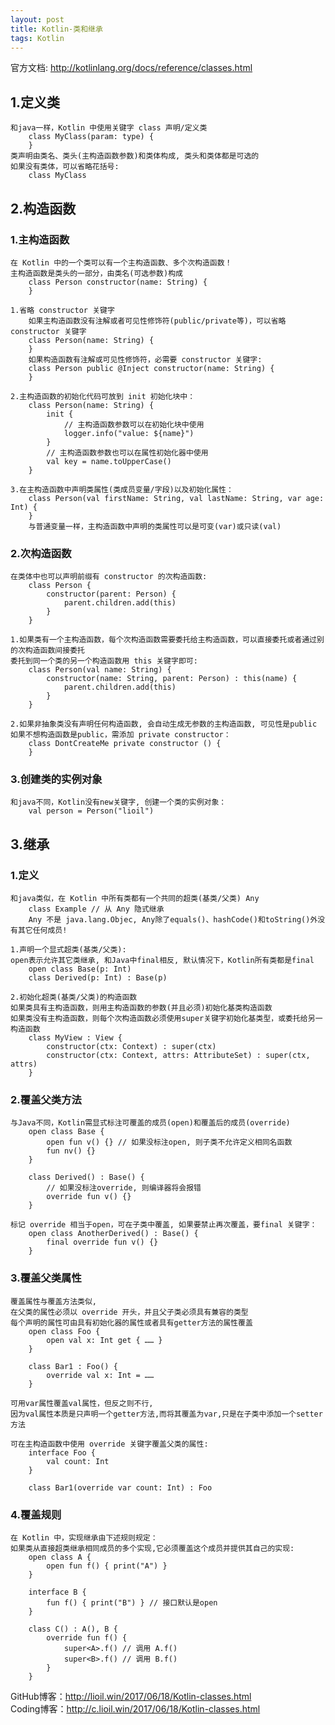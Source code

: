```yaml
---
layout: post
title: Kotlin-类和继承
tags: Kotlin
---
```

官方文档: http://kotlinlang.org/docs/reference/classes.html
 
## 1.定义类
    和java一样，Kotlin 中使用关键字 class 声明/定义类
        class MyClass(param: type) {
        }
    类声明由类名、类头(主构造函数参数)和类体构成, 类头和类体都是可选的    
    如果没有类体，可以省略花括号:
        class MyClass

## 2.构造函数
### 1.主构造函数
    在 Kotlin 中的一个类可以有一个主构造函数、多个次构造函数！
    主构造函数是类头的一部分，由类名(可选参数)构成
        class Person constructor(name: String) {
        }

    1.省略 constructor 关键字
        如果主构造函数没有注解或者可见性修饰符(public/private等)，可以省略 constructor 关键字
        class Person(name: String) {
        }
        如果构造函数有注解或可见性修饰符，必需要 constructor 关键字:
        class Person public @Inject constructor(name: String) {
        }

    2.主构造函数的初始化代码可放到 init 初始化块中：
        class Person(name: String) {
            init {
                // 主构造函数参数可以在初始化块中使用
                logger.info("value: ${name}")
            }
            // 主构造函数参数也可以在属性初始化器中使用
            val key = name.toUpperCase()
        }

    3.在主构造函数中声明类属性(类成员变量/字段)以及初始化属性：
        class Person(val firstName: String, val lastName: String, var age: Int) {
        }
        与普通变量一样，主构造函数中声明的类属性可以是可变(var)或只读(val)

### 2.次构造函数
    在类体中也可以声明前缀有 constructor 的次构造函数:
        class Person {
            constructor(parent: Person) {
                parent.children.add(this)
            }
        }
        
    1.如果类有一个主构造函数，每个次构造函数需要委托给主构造函数，可以直接委托或者通过别的次构造函数间接委托
    委托到同一个类的另一个构造函数用 this 关键字即可:
        class Person(val name: String) {
            constructor(name: String, parent: Person) : this(name) {
                parent.children.add(this)
            }
        }

    2.如果非抽象类没有声明任何构造函数, 会自动生成无参数的主构造函数, 可见性是public
    如果不想构造函数是public，需添加 private constructor：
        class DontCreateMe private constructor () {
        }

### 3.创建类的实例对象
    和java不同，Kotlin没有new关键字, 创建一个类的实例对象：
        val person = Person("lioil")    

## 3.继承
### 1.定义
    和java类似，在 Kotlin 中所有类都有一个共同的超类(基类/父类) Any
        class Example // 从 Any 隐式继承
        Any 不是 java.lang.Objec, Any除了equals()、hashCode()和toString()外没有其它任何成员!

    1.声明一个显式超类(基类/父类):
    open表示允许其它类继承, 和Java中final相反, 默认情况下，Kotlin所有类都是final
        open class Base(p: Int)
        class Derived(p: Int) : Base(p)

    2.初始化超类(基类/父类)的构造函数
    如果类具有主构造函数，则用主构造函数的参数(并且必须)初始化基类构造函数
    如果类没有主构造函数，则每个次构造函数必须使用super关键字初始化基类型，或委托给另一构造函数
        class MyView : View {
            constructor(ctx: Context) : super(ctx)
            constructor(ctx: Context, attrs: AttributeSet) : super(ctx, attrs)
        }

### 2.覆盖父类方法
    与Java不同，Kotlin需显式标注可覆盖的成员(open)和覆盖后的成员(override)
        open class Base {
            open fun v() {} // 如果没标注open, 则子类不允许定义相同名函数
            fun nv() {}
        }

        class Derived() : Base() {
            // 如果没标注override, 则编译器将会报错            
            override fun v() {}  
        }
        
    标记 override 相当于open，可在子类中覆盖, 如果要禁止再次覆盖，要final 关键字：
        open class AnotherDerived() : Base() {
            final override fun v() {}
        }

### 3.覆盖父类属性
    覆盖属性与覆盖方法类似,
    在父类的属性必须以 override 开头，并且父子类必须具有兼容的类型
    每个声明的属性可由具有初始化器的属性或者具有getter方法的属性覆盖
        open class Foo {
            open val x: Int get { …… }
        }

        class Bar1 : Foo() {
            override val x: Int = ……
        }

    可用var属性覆盖val属性，但反之则不行,
    因为val属性本质是只声明一个getter方法,而将其覆盖为var,只是在子类中添加一个setter方法

    可在主构造函数中使用 override 关键字覆盖父类的属性:
        interface Foo {
            val count: Int
        }

        class Bar1(override var count: Int) : Foo

### 4.覆盖规则
    在 Kotlin 中，实现继承由下述规则规定：
    如果类从直接超类继承相同成员的多个实现,它必须覆盖这个成员并提供其自己的实现:
        open class A {
            open fun f() { print("A") }
        }

        interface B {
            fun f() { print("B") } // 接口默认是open
        }

        class C() : A(), B {       
            override fun f() {
                super<A>.f() // 调用 A.f()
                super<B>.f() // 调用 B.f()
            }
        }
        
GitHub博客：http://lioil.win/2017/06/18/Kotlin-classes.html   
Coding博客：http://c.lioil.win/2017/06/18/Kotlin-classes.html